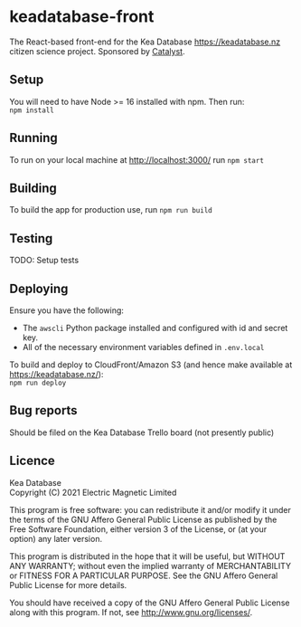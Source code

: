 # keadatabase-front

The React-based front-end for the Kea Database <https://keadatabase.nz> citizen science project.
Sponsored by [Catalyst](https://catalyst.net.nz).

## Setup

You will need to have Node >= 16 installed with npm. Then run:  
`npm install`

## Running

To run on your local machine at <http://localhost:3000/> run `npm start`

## Building

To build the app for production use, run `npm run build`

## Testing

TODO: Setup tests

## Deploying

Ensure you have the following:

- The `awscli` Python package installed and configured with id and secret key.
- All of the necessary environment variables defined in `.env.local`

To build and deploy to CloudFront/Amazon S3 (and hence make available at https://keadatabase.nz/):  
`npm run deploy`

## Bug reports

Should be filed on the Kea Database Trello board (not presently public)

## Licence

Kea Database  
Copyright (C) 2021 Electric Magnetic Limited

This program is free software: you can redistribute it and/or modify it under the terms of the GNU Affero General Public License as published by the Free Software Foundation, either version 3 of the License, or (at your option) any later version.

This program is distributed in the hope that it will be useful, but WITHOUT ANY WARRANTY; without even the implied warranty of MERCHANTABILITY or FITNESS FOR A PARTICULAR PURPOSE. See the GNU Affero General Public License for more details.

You should have received a copy of the GNU Affero General Public License along with this program. If not, see http://www.gnu.org/licenses/.
